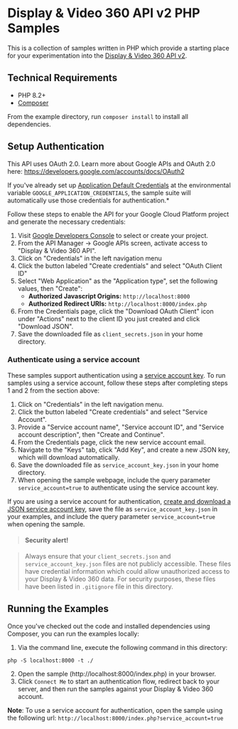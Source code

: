 # Display & Video 360 API v2 PHP Samples

This is a collection of samples written in PHP which provide a starting place
for your experimentation into the [Display & Video 360 API
v2](https://developers.google.com/display-video/api/reference/rest/v2).

## Technical Requirements

  - PHP 8.2+
  - [Composer](https://getcomposer.org/)

From the example directory, run `composer install` to install all dependencies.

## Setup Authentication

This API uses OAuth 2.0. Learn more about Google APIs and OAuth 2.0 here:
https://developers.google.com/accounts/docs/OAuth2

If you've already set up [Application Default
Credentials](https://cloud.google.com/docs/authentication/production#providing_credentials_to_your_application)
at the environmental variable `GOOGLE_APPLICATION_CREDENTIALS`, the sample
suite will automatically use those credentials for authentication.*

Follow these steps to enable the API for your Google Cloud Platform project and
generate the necessary credentials:
1. Visit [Google Developers Console](https://console.developers.google.com) to
   select or create your project.
2. From the API Manager &rarr; Google APIs screen, activate access to
   "Display & Video 360 API".
3. Click on "Credentials" in the left navigation menu
4. Click the button labeled "Create credentials" and select "OAuth Client ID"
5. Select "Web Application" as the "Application type", set the following
   values, then "Create":
   * **Authorized Javascript Origins:** `http://localhost:8000`
   * **Authorized Redirect URIs:** `http://localhost:8000/index.php`
6. From the Credentials page, click the "Download OAuth Client" icon under
   "Actions" next to the client ID you just created and click "Download JSON".
7. Save the downloaded file as `client_secrets.json` in your home
   directory.

### Authenticate using a service account

These samples support authentication using a [service account
key](https://cloud.google.com/iam/docs/service-account-overview). To run
samples using a service account, follow these steps after completing steps 1
and 2 from the section above:
1. Click on "Credentials" in the left navigation menu.
2. Click the button labeled "Create credentials" and select "Service Account".
3. Provide a "Service account name", "Service account ID", and "Service account
   description", then "Create and Continue".
4. From the Credentials page, click the new service account email.
5. Navigate to the "Keys" tab, click "Add Key", and create a new JSON key,
   which will download automatically.
6. Save the downloaded file as `service_account_key.json` in your home
   directory.
7. When opening the sample webpage, include the query parameter
   `service_account=true` to authenticate using the service account key.

If you are using a service account for authentication, [create and download a
JSON service account
key](https://cloud.google.com/iam/docs/creating-managing-service-account-keys#creating),
save the file as `service_account_key.json` in your examples, and include the
query parameter `service_account=true` when opening the sample.

> #### Security alert!

> Always ensure that your `client_secrets.json` and `service_account_key.json`
> files are not publicly accessible. These files have credential information
> which could allow unauthorized access to your Display & Video 360 data. For
> security purposes, these files have been listed in `.gitignore` file in this
> directory.

## Running the Examples

Once you've checked out the code and installed dependencies using Composer, you
can run the examples locally:
1. Via the command line, execute the following command in this directory:
```
php -S localhost:8000 -t ./
```
2. Open the sample (http://localhost:8000/index.php) in your browser.
3. Click ```Connect Me``` to start an authentication flow, redirect back to
   your server, and then run the samples against your Display & Video 360
   account.

**Note**: To use a service account for authentication, open the sample using
the following url: `http://localhost:8000/index.php?service_account=true`